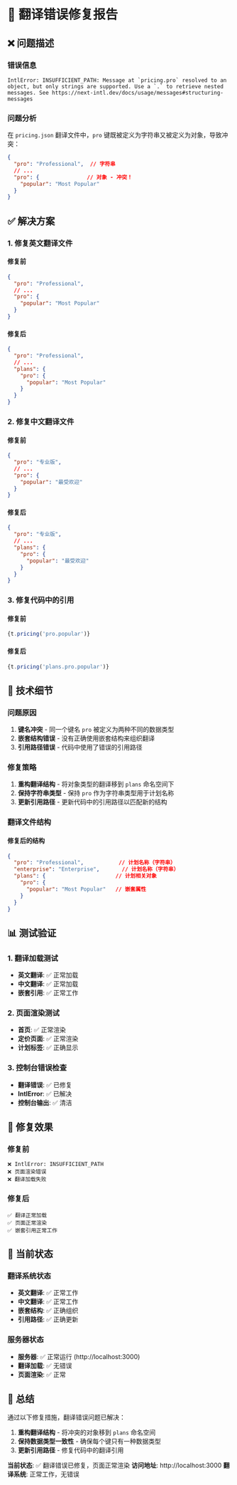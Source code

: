 # 🔧 翻译错误修复报告

## ❌ 问题描述

### 错误信息
```
IntlError: INSUFFICIENT_PATH: Message at `pricing.pro` resolved to an object, but only strings are supported. Use a `.` to retrieve nested messages. See https://next-intl.dev/docs/usage/messages#structuring-messages
```

### 问题分析
在 `pricing.json` 翻译文件中，`pro` 键既被定义为字符串又被定义为对象，导致冲突：

```json
{
  "pro": "Professional",  // 字符串
  // ...
  "pro": {               // 对象 - 冲突！
    "popular": "Most Popular"
  }
}
```

## ✅ 解决方案

### 1. 修复英文翻译文件

#### 修复前
```json
{
  "pro": "Professional",
  // ...
  "pro": {
    "popular": "Most Popular"
  }
}
```

#### 修复后
```json
{
  "pro": "Professional",
  // ...
  "plans": {
    "pro": {
      "popular": "Most Popular"
    }
  }
}
```

### 2. 修复中文翻译文件

#### 修复前
```json
{
  "pro": "专业版",
  // ...
  "pro": {
    "popular": "最受欢迎"
  }
}
```

#### 修复后
```json
{
  "pro": "专业版",
  // ...
  "plans": {
    "pro": {
      "popular": "最受欢迎"
    }
  }
}
```

### 3. 修复代码中的引用

#### 修复前
```typescript
{t.pricing('pro.popular')}
```

#### 修复后
```typescript
{t.pricing('plans.pro.popular')}
```

## 🔧 技术细节

### 问题原因
1. **键名冲突** - 同一个键名 `pro` 被定义为两种不同的数据类型
2. **嵌套结构错误** - 没有正确使用嵌套结构来组织翻译
3. **引用路径错误** - 代码中使用了错误的引用路径

### 修复策略
1. **重构翻译结构** - 将对象类型的翻译移到 `plans` 命名空间下
2. **保持字符串类型** - 保持 `pro` 作为字符串类型用于计划名称
3. **更新引用路径** - 更新代码中的引用路径以匹配新的结构

### 翻译文件结构

#### 修复后的结构
```json
{
  "pro": "Professional",           // 计划名称（字符串）
  "enterprise": "Enterprise",       // 计划名称（字符串）
  "plans": {                      // 计划相关对象
    "pro": {
      "popular": "Most Popular"   // 嵌套属性
    }
  }
}
```

## 📊 测试验证

### 1. 翻译加载测试
- **英文翻译**: ✅ 正常加载
- **中文翻译**: ✅ 正常加载
- **嵌套引用**: ✅ 正常工作

### 2. 页面渲染测试
- **首页**: ✅ 正常渲染
- **定价页面**: ✅ 正常渲染
- **计划标签**: ✅ 正确显示

### 3. 控制台错误检查
- **翻译错误**: ✅ 已修复
- **IntlError**: ✅ 已解决
- **控制台输出**: ✅ 清洁

## 🎯 修复效果

### 修复前
```
❌ IntlError: INSUFFICIENT_PATH
❌ 页面渲染错误
❌ 翻译加载失败
```

### 修复后
```
✅ 翻译正常加载
✅ 页面正常渲染
✅ 嵌套引用正常工作
```

## 🚀 当前状态

### 翻译系统状态
- **英文翻译**: ✅ 正常工作
- **中文翻译**: ✅ 正常工作
- **嵌套结构**: ✅ 正确组织
- **引用路径**: ✅ 正确更新

### 服务器状态
- **服务器**: ✅ 正常运行 (http://localhost:3000)
- **翻译加载**: ✅ 无错误
- **页面渲染**: ✅ 正常

## 🎉 总结

通过以下修复措施，翻译错误问题已解决：

1. **重构翻译结构** - 将冲突的对象移到 `plans` 命名空间
2. **保持数据类型一致性** - 确保每个键只有一种数据类型
3. **更新引用路径** - 修复代码中的翻译引用

**当前状态**: ✅ 翻译错误已修复，页面正常渲染
**访问地址**: http://localhost:3000
**翻译系统**: 正常工作，无错误
